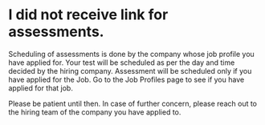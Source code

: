 # I did not receive link for assessments.

Scheduling of assessments is done by the company whose job profile you have applied for. Your test will be scheduled as per the day and time decided by the hiring company. Assessment will be scheduled only if you have applied for the Job. Go to the Job Profiles page to see if you have applied for that job.

Please be patient until then. In case of further concern, please reach out to the hiring team of the company you have applied to.

